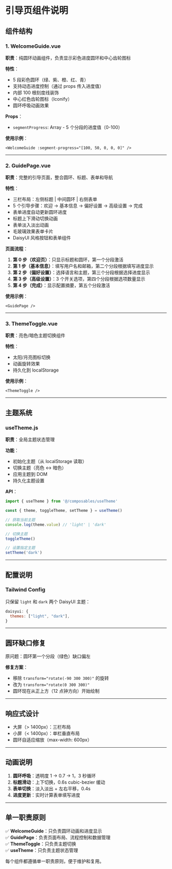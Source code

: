 # 引导页组件说明

## 组件结构

### 1. WelcomeGuide.vue
**职责**：纯圆环动画组件，负责显示彩色进度圆环和中心齿轮图标

**特性**：
- 5 段彩色圆环（绿、紫、橙、红、青）
- 支持动态进度控制（通过 props 传入进度值）
- 内部 100 根刻度线装饰
- 中心红色齿轮图标（Iconify）
- 圆环呼吸动画效果

**Props**：
- `segmentProgress`: Array<number> - 5 个分段的进度值（0-100）

**使用示例**：
```vue
<WelcomeGuide :segment-progress="[100, 50, 0, 0, 0]" />
```

---

### 2. GuidePage.vue
**职责**：完整的引导页面，整合圆环、标题、表单和导航

**特性**：
- 三栏布局：左侧标题 | 中间圆环 | 右侧表单
- 5 个引导步骤：欢迎 → 基本信息 → 偏好设置 → 高级设置 → 完成
- 表单进度自动更新圆环进度
- 标题上下滑动切换动画
- 表单淡入淡出动画
- 毛玻璃效果表单卡片
- DaisyUI 风格按钮和表单组件

**页面流程**：
1. **第 0 步（欢迎页）**：只显示标题和圆环，第一个分段激活
2. **第 1 步（基本信息）**：填写用户名和邮箱，第二个分段根据填写进度显示
3. **第 2 步（偏好设置）**：选择语言和主题，第三个分段根据选择进度显示
4. **第 3 步（高级设置）**：3 个开关选项，第四个分段根据选项数量显示
5. **第 4 步（完成）**：显示配置摘要，第五个分段激活

**使用示例**：
```vue
<GuidePage />
```

---

### 3. ThemeToggle.vue
**职责**：亮色/暗色主题切换组件

**特性**：
- 太阳/月亮图标切换
- 动画旋转效果
- 持久化到 localStorage

**使用示例**：
```vue
<ThemeToggle />
```

---

## 主题系统

### useTheme.js
**职责**：全局主题状态管理

**功能**：
- 初始化主题（从 localStorage 读取）
- 切换主题（亮色 ↔ 暗色）
- 应用主题到 DOM
- 持久化主题设置

**API**：
```javascript
import { useTheme } from '@/composables/useTheme'

const { theme, toggleTheme, setTheme } = useTheme()

// 获取当前主题
console.log(theme.value) // 'light' | 'dark'

// 切换主题
toggleTheme()

// 设置指定主题
setTheme('dark')
```

---

## 配置说明

### Tailwind Config
只保留 `light` 和 `dark` 两个 DaisyUI 主题：

```javascript
daisyui: {
  themes: ["light", "dark"],
}
```

---

## 圆环缺口修复

原问题：圆环第一个分段（绿色）缺口偏左

**修复方案**：
- 移除 `transform="rotate(-90 300 300)"` 的旋转
- 改为 `transform="rotate(0 300 300)"`
- 圆环现在从正上方（12 点钟方向）开始绘制

---

## 响应式设计

- 大屏（> 1400px）：三栏布局
- 小屏（< 1400px）：单栏垂直布局
- 圆环自适应缩放（max-width: 600px）

---

## 动画说明

1. **圆环呼吸**：透明度 1 → 0.7 → 1，3 秒循环
2. **标题滑动**：上下切换，0.6s cubic-bezier 缓动
3. **表单切换**：淡入淡出 + 左右平移，0.4s
4. **进度更新**：实时计算表单填写进度

---

## 单一职责原则

✅ **WelcomeGuide**：只负责圆环动画和进度显示  
✅ **GuidePage**：负责页面布局、流程控制和数据管理  
✅ **ThemeToggle**：只负责主题切换  
✅ **useTheme**：只负责主题状态管理  

每个组件都遵循单一职责原则，便于维护和复用。
